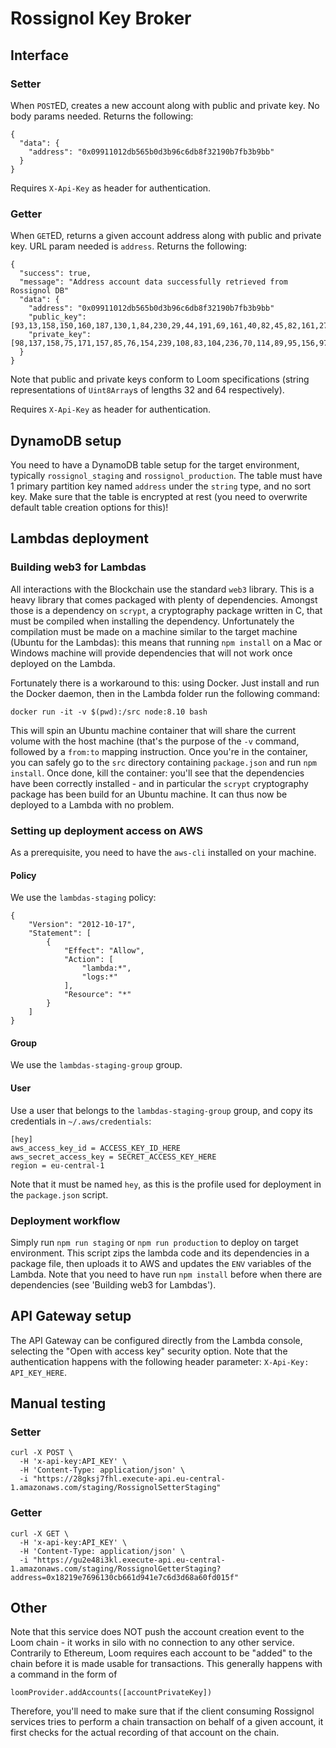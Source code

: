 # Rossignol Key Broker

## Interface

### Setter

When `POST`ED, creates a new account along with public and private key. No body params needed. Returns the following:

```
{
  "data": {
    "address": "0x09911012db565b0d3b96c6db8f32190b7fb3b9bb"
  }
}
```

Requires `X-Api-Key` as header for authentication.

### Getter

When `GET`ED, returns a given account address along with public and private key. URL param needed is `address`. Returns the following:

```
{
  "success": true,
  "message": "Address account data successfully retrieved from Rossignol DB"
  "data": {
    "address": "0x09911012db565b0d3b96c6db8f32190b7fb3b9bb"
    "public_key": [93,13,158,150,160,187,130,1,84,230,29,44,191,69,161,40,82,45,82,161,27,191,76,127,166,31,203,197,94,139,4,172],
    "private_key": [98,137,158,75,171,157,85,76,154,239,108,83,104,236,70,114,89,95,156,97,253,5,220,67,159,242,168,221,84,63,37,27,93,13,158,150,160,187,130,1,84,230,29,44,191,69,161,40,82,45,82,161,27,191,76,127,166,31,203,197,94,139,4,172],
  }
}
```

Note that public and private keys conform to Loom specifications (string representations of `Uint8Array`s of lengths 32 and 64 respectively).

Requires `X-Api-Key` as header for authentication.

## DynamoDB setup

You need to have a DynamoDB table setup for the target environment, typically `rossignol_staging` and `rossignol_production`. The table must have 1 primary partition key named `address` under the `string` type, and no sort key. Make sure that the table is encrypted at rest (you need to overwrite default table creation options for this)!

## Lambdas deployment

### Building web3 for Lambdas

All interactions with the Blockchain use the standard `web3` library. This is a heavy library that comes packaged with plenty of dependencies. Amongst those is a dependency on `scrypt`, a cryptography package written in C, that must be compiled when installing the dependency. Unfortunately the compilation must be made on a machine similar to the target machine (Ubuntu for the Lambdas): this means that running `npm install` on a Mac or Windows machine will provide dependencies that will not work once deployed on the Lambda.

Fortunately there is a workaround to this: using Docker. Just install and run the Docker daemon, then in the Lambda folder run the following command:

```
docker run -it -v $(pwd):/src node:8.10 bash
```

This will spin an Ubuntu machine container that will share the current volume with the host machine (that's the purpose of the `-v` command, followed by a `from:to` mapping instruction. Once you're in the container, you can safely go to the `src` directory containing `package.json` and run `npm install`. Once done, kill the container: you'll see that the dependencies have been correctly installed - and in particular the `scrypt` cryptography package has been build for an Ubuntu machine. It can thus now be deployed to a Lambda with no problem.

### Setting up deployment access on AWS

As a prerequisite, you need to have the `aws-cli` installed on your machine.

#### Policy

We use the `lambdas-staging` policy:

```
{
    "Version": "2012-10-17",
    "Statement": [
        {
            "Effect": "Allow",
            "Action": [
                "lambda:*",
                "logs:*"
            ],
            "Resource": "*"
        }
    ]
}
```

#### Group

We use the `lambdas-staging-group` group.

#### User

Use a user that belongs to the `lambdas-staging-group` group, and copy its credentials in `~/.aws/credentials`:

```
[hey]
aws_access_key_id = ACCESS_KEY_ID_HERE
aws_secret_access_key = SECRET_ACCESS_KEY_HERE
region = eu-central-1
```

Note that it must be named `hey`, as this is the profile used for deployment in the `package.json` script.

### Deployment workflow

Simply run `npm run staging` or `npm run production` to deploy on target environment. This script zips the lambda code and its dependencies in a package file, then uploads it to AWS and updates the `ENV` variables of the Lambda. Note that you need to have run `npm install` before when there are dependencies (see 'Building web3 for Lambdas').

## API Gateway setup

The API Gateway can be configured directly from the Lambda console, selecting the "Open with access key" security option. Note that the authentication happens with the following header parameter: `X-Api-Key: API_KEY_HERE`.

## Manual testing

### Setter

```
curl -X POST \
  -H 'x-api-key:API_KEY' \
  -H 'Content-Type: application/json' \
  -i "https://28gksj7fhl.execute-api.eu-central-1.amazonaws.com/staging/RossignolSetterStaging"
```

### Getter

```
curl -X GET \
  -H 'x-api-key:API_KEY' \
  -H 'Content-Type: application/json' \
  -i "https://gu2e48i3kl.execute-api.eu-central-1.amazonaws.com/staging/RossignolGetterStaging?address=0x18219e7696130cb661d941e7c6d3d68a60fd015f"
```

## Other

Note that this service does NOT push the account creation event to the Loom chain - it works in silo with no connection to any other service. Contrarily to Ethereum, Loom requires each account to be "added" to the chain before it is made usable for transactions. This generally happens with a command in the form of

```
loomProvider.addAccounts([accountPrivateKey])
```

Therefore, you'll need to make sure that if the client consuming Rossignol services tries to perform a chain transaction on behalf of a given account, it first checks for the actual recording of that account on the chain.
